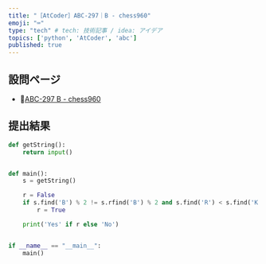 ```yaml
---
title: "［AtCoder］ABC-297｜B - chess960"
emoji: "⌨️"
type: "tech" # tech: 技術記事 / idea: アイデア
topics: ['python', 'AtCoder', 'abc']
published: true
---
```


## 設問ページ

- 🔗[ABC-297 B - chess960](https://atcoder.jp/contests/abc297/tasks/abc297_b)

## 提出結果

```python
def getString():
    return input()


def main():
    s = getString()

    r = False
    if s.find('B') % 2 != s.rfind('B') % 2 and s.find('R') < s.find('K') < s.rfind('R'):
        r = True

    print('Yes' if r else 'No')


if __name__ == "__main__":
    main()
```
